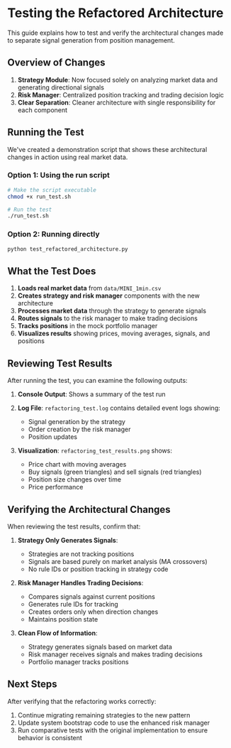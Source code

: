 # Testing the Refactored Architecture

This guide explains how to test and verify the architectural changes made to separate signal generation from position management.

## Overview of Changes

1. **Strategy Module**: Now focused solely on analyzing market data and generating directional signals
2. **Risk Manager**: Centralized position tracking and trading decision logic
3. **Clear Separation**: Cleaner architecture with single responsibility for each component

## Running the Test

We've created a demonstration script that shows these architectural changes in action using real market data.

### Option 1: Using the run script

```bash
# Make the script executable
chmod +x run_test.sh

# Run the test
./run_test.sh
```

### Option 2: Running directly

```bash
python test_refactored_architecture.py
```

## What the Test Does

1. **Loads real market data** from `data/MINI_1min.csv`
2. **Creates strategy and risk manager** components with the new architecture
3. **Processes market data** through the strategy to generate signals
4. **Routes signals** to the risk manager to make trading decisions
5. **Tracks positions** in the mock portfolio manager
6. **Visualizes results** showing prices, moving averages, signals, and positions

## Reviewing Test Results

After running the test, you can examine the following outputs:

1. **Console Output**: Shows a summary of the test run

2. **Log File**: `refactoring_test.log` contains detailed event logs showing:
   - Signal generation by the strategy
   - Order creation by the risk manager
   - Position updates

3. **Visualization**: `refactoring_test_results.png` shows:
   - Price chart with moving averages
   - Buy signals (green triangles) and sell signals (red triangles)
   - Position size changes over time
   - Price performance

## Verifying the Architectural Changes

When reviewing the test results, confirm that:

1. **Strategy Only Generates Signals**:
   - Strategies are not tracking positions
   - Signals are based purely on market analysis (MA crossovers)
   - No rule IDs or position tracking in strategy code

2. **Risk Manager Handles Trading Decisions**:
   - Compares signals against current positions
   - Generates rule IDs for tracking
   - Creates orders only when direction changes
   - Maintains position state

3. **Clean Flow of Information**:
   - Strategy generates signals based on market data
   - Risk manager receives signals and makes trading decisions
   - Portfolio manager tracks positions

## Next Steps

After verifying that the refactoring works correctly:

1. Continue migrating remaining strategies to the new pattern
2. Update system bootstrap code to use the enhanced risk manager
3. Run comparative tests with the original implementation to ensure behavior is consistent
